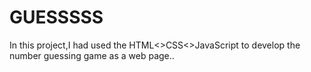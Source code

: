 # GUESSSSS
In this project,I had used the HTML&lt;>CSS&lt;>JavaScript to develop the number guessing game as a web page..
